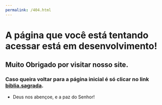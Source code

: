 ```yaml
---
permalink: /404.html
---
```


# A página que você está tentando acessar está em desenvolvimento!

## Muito Obrigado por visitar nosso site.

### Caso queira voltar para a página inicial é só clicar no link [biblia.sagrada](https://mlssystem.github.io/biblia.sagrada).

* Deus nos abençoe, e a paz do Senhor!
